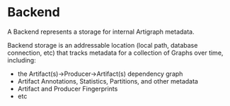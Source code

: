 # Backend
A Backend represents a storage for internal Artigraph metadata.

Backend storage is an addressable location (local path, database connection, etc) that tracks metadata for a collection of Graphs over time, including:
- the Artifact(s)->Producer->Artifact(s) dependency graph
- Artifact Annotations, Statistics, Partitions, and other metadata
- Artifact and Producer Fingerprints
- etc
